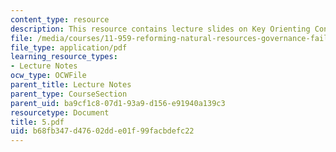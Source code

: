 ```yaml
---
content_type: resource
description: This resource contains lecture slides on Key Orienting Concepts.
file: /media/courses/11-959-reforming-natural-resources-governance-failings-of-scientific-rationalism-and-alternatives-for-building-common-ground-january-iap-2007/b68fb347d47602dde01f99facbdefc22_5.pdf
file_type: application/pdf
learning_resource_types:
- Lecture Notes
ocw_type: OCWFile
parent_title: Lecture Notes
parent_type: CourseSection
parent_uid: ba9cf1c8-07d1-93a9-d156-e91940a139c3
resourcetype: Document
title: 5.pdf
uid: b68fb347-d476-02dd-e01f-99facbdefc22
---
```

